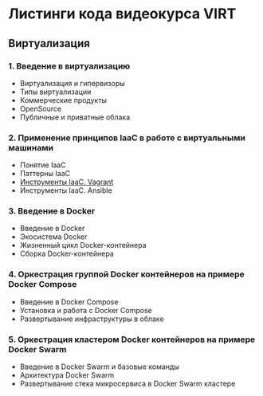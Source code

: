 # Листинги кода видеокурса VIRT
## Виртуализация
### 1. Введение в виртуализацию
* Виртуализация и гипервизоры
* Типы виртуализации
* Коммерческие продукты
* OpenSource
* Публичные и приватные облака

### 2. Применение принципов IaaC в работе с виртуальными машинами
* Понятие IaaC
* Паттерны IaaC
* [Инструменты IaaC. Vagrant](https://github.com/netology-code/virt-video-code/blob/main/Vagrantfile)
* Инструменты IaaC. Ansible

### 3. Введение в Docker
* Введение в Docker
* Экосистема Docker
* Жизненный цикл Docker-контейнера
* Сборка Docker-контейнера

### 4. Оркестрация группой Docker контейнеров на примере Docker Compose
* Введение в Docker Compose
* Установка и работа с Docker Compose
* Развертывание инфраструктуры в облаке

### 5. Оркестрация кластером Docker контейнеров на примере Docker Swarm
* Введение в Docker Swarm и базовые команды
* Архитектура Docker Swarm
* Развертывание стека микросервиса в Docker Swarm кластере
